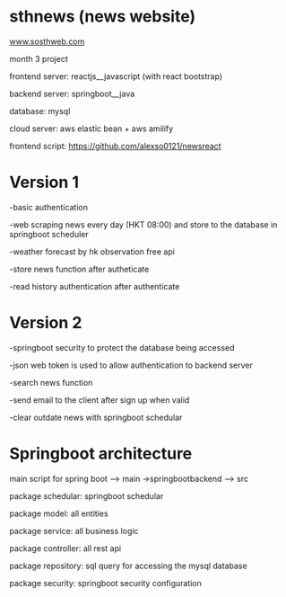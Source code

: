 # sthnews (news website)
www.sosthweb.com

month 3 project 

frontend server: reactjs__javascript (with react bootstrap)

backend server: springboot__java

database: mysql

cloud server: aws elastic bean + aws amilify

frontend script: https://github.com/alexso0121/newsreact

# Version 1
-basic authentication

-web scraping news every day (HKT 08:00) and store to the database in springboot scheduler

-weather forecast by hk observation free api

-store news function after autheticate

-read history authentication after authenticate

# Version 2
-springboot security to protect the database being accessed 

-json web token is used to allow authentication to backend server

-search news function

-send email to the client after sign up when valid

-clear outdate news with springboot schedular

# Springboot architecture
main script for spring boot --> main ->springbootbackend --> src

package schedular: springboot schedular

package model: all entities

package service: all business logic

package controller: all rest api

package repository: sql query for accessing the mysql database

package security: springboot security configuration


